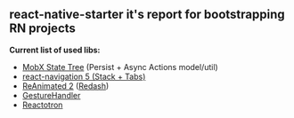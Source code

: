 ## react-native-starter it's report for bootstrapping RN projects

**Current list of used libs:** 
 * [MobX State Tree](https://mobx-state-tree.js.org/) (Persist + Async Actions model/util)
 * [react-navigation 5 (Stack + Tabs)](https://reactnavigation.org/docs/en/next/getting-started.html)
 * [ReAnimated 2](https://github.com/kmagiera/react-native-reanimated) ([Redash](https://github.com/wcandillon/react-native-redash))
 * [GestureHandler](https://kmagiera.github.io/react-native-gesture-handler/docs/getting-started.html)
 * [Reactotron](https://github.com/infinitered/reactotron/)
